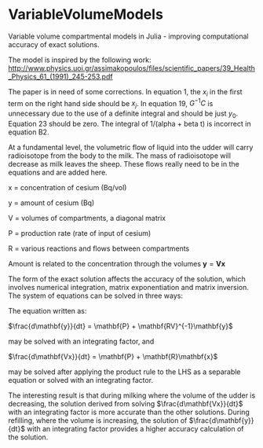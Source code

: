 # VariableVolumeModels
Variable volume compartmental models in Julia - improving computational accuracy of exact solutions.

The model is inspired by the following work: http://www.physics.uoi.gr/assimakopoulos/files/scientific_papers/39_Health_Physics_61_(1991)_245-253.pdf

The paper is in need of some corrections.  In equation 1, the $x_i$ in the first term on the right hand side should be $x_j$.  In equation 19, $G^{-1}C$ is unnecessary due to the use of a definite integral and should be just $y_0$.  Equation 23 should be zero.  The integral of 1/(alpha + beta t) is incorrect in equation B2.

At a fundamental level, the volumetric flow of liquid into the udder will carry radioisotope from the body to the milk.  The mass of radioisotope will decrease as milk leaves the sheep.  These flows really need to be in the equations and are added here.

x = concentration of cesium (Bq/vol)

y = amount of cesium (Bq)

V = volumes of compartments, a diagonal matrix

P = production rate (rate of input of cesium)

R = various reactions and flows between compartments

Amount is related to the concentration through the volumes
$\mathbf{y} = \mathbf{Vx}$

The form of the exact solution affects the accuracy of the solution, which involves numerical integration, matrix exponentiation and matrix inversion.  The system of equations can be solved in three ways:



The equation written as:

$\frac{d\mathbf{y}}{dt} = \mathbf{P} + \mathbf{RV}^{-1}\mathbf{y}$

may be solved with an integrating factor, and

$\frac{d\mathbf{Vx}}{dt} = \mathbf{P} + \mathbf{R}\mathbf{x}$

may be solved after applying the product rule to the LHS as a separable equation or solved with an integrating factor.

The interesting result is that during milking where the volume of the udder is decreasing, the solution derived from solving $\frac{d\mathbf{Vx}}{dt}$ with an integrating factor is more accurate than the other solutions.  During refilling, where the volume is increasing, the solution of $\frac{d\mathbf{y}}{dt}$ with an integrating factor provides a higher accuracy calculation of the solution.


